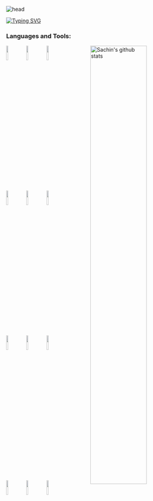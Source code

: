 ![head](https://rainsin-1305486451.file.myqcloud.com/rainsin-blog/img/header_.png)

[![Typing SVG](https://readme-typing-svg.herokuapp.com?color=%2336BCF7&center=false&vCenter=true&width=600&lines=Hi+there+👋,+I+am+Rainsin;+Welcome+to+My+Profile!;Always+learning+new+things+;Machine+learning+enthusiast)](https://git.io/typing-svg)

### Languages and Tools:

<!-- Your github readme stats
You can use this api: https://github.com/anuraghazra/github-readme-stats
-->
<p>
  <img width="55%" align="right" alt="Sachin's github stats" src="https://github-readme-stats.vercel.app/api/top-langs/?username=rainsins&hide=jupyter%20notebook&show_icons=true&layout=compact&hide_border=true"/>
  <!-- Your languages and tools. Be careful with the alignment. 
  You can use this sites to get logos: https://www.vectorlogo.zone or https://simpleicons.org/
  -->
  <code><img width="10%" src="https://www.vectorlogo.zone/logos/reactjs/reactjs-ar21.svg"></code>
  <code><img width="10%" src="https://www.vectorlogo.zone/logos/rust-lang/rust-lang-ar21.svg"></code>
  <code><img width="10%" src="https://www.vectorlogo.zone/logos/webassembly/webassembly-ar21.svg"></code>
  <br />
  <code><img width="10%" src="https://www.vectorlogo.zone/logos/javascript/javascript-ar21.svg"></code>
  <code><img width="10%" src="https://www.vectorlogo.zone/logos/w3_html5/w3_html5-ar21.svg"></code>
  <code><img width="10%" src="https://www.vectorlogo.zone/logos/w3_css/w3_css-ar21.svg"></code>
  <br />
  <code><img width="10%" src="https://www.vectorlogo.zone/logos/mysql/mysql-ar21.svg"></code>
  <code><img width="10%" src="https://www.vectorlogo.zone/logos/google_cloud/google_cloud-ar21.svg"></code>
  <code><img width="10%" src="https://www.vectorlogo.zone/logos/docker/docker-ar21.svg"></code>
  <br />
  <code><img width="10%" src="https://www.vectorlogo.zone/logos/git-scm/git-scm-ar21.svg"></code>
  <code><img width="10%" src="https://www.vectorlogo.zone/logos/github/github-ar21.svg"></code>
  <code><img width="10%" src="https://www.vectorlogo.zone/logos/visualstudio_code/visualstudio_code-ar21.svg"></code>
</p>


